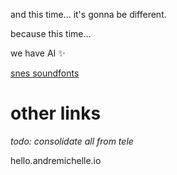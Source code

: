 and this time... it's gonna be different.

because this time...

we have AI ✨

[snes soundfonts](https://www.williamkage.com/snes_soundfonts/)

# other links

_todo: consolidate all from tele_

hello.andremichelle.io
